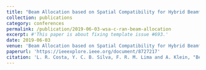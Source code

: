 ```yaml
---
title: "Beam Allocation based on Spatial Compatibility for Hybrid Beamforming C-RAN Networks"
collection: publications
category: conferences
permalink: /publication/2019-06-03-wsa-c-ran-beam-allocation
excerpt: #'This paper is about fixing template issue #693.'
date: 2019-06-03
venue: 'Beam Allocation based on Spatial Compatibility for Hybrid Beamforming C-RAN Networks,'
paperurl: 'https://ieeexplore.ieee.org/document/8727217'
citation: 'L. R. Costa, Y. C. B. Silva, F. R. M. Lima and A. Klein, "Beam Allocation based on Spatial Compatibility for Hybrid Beamforming C-RAN Networks," WSA 2019; 23rd International ITG Workshop on Smart Antennas, Vienna, Austria, 2019, pp. 1-6.'
---
```


<!-- In this work, we consider a beam allocation problem in hybrid beamforming (HBF) cloud radio access networks (C-RANs) to maximize the sum rate. The problem considers a codebook-based analog beamforming performed at the remote radio head (RRH) and digital beamforming at the baseband unit (BBU). Differently from previous works, we assume that a given user equipment (UE) can be served by multiple beams, without being specifically associated to a given RRH. Due to the relation between the analog beam allocation and the digital beamforming, we consider a new metric based on channel correlation and channel attenuation for the analog beamforming solution. The metric measures the spatial compatibility in order to improve the spectral efficiency before the digital beamforming solution. In order to evaluate the proposed metric we present a low-complexity greedy algorithm, which is shown to provide a reasonable performance/complexity trade-off. -->
